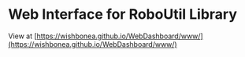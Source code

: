 # Web Interface for RoboUtil Library

View at [https://wishbonea.github.io/WebDashboard/www/](https://wishbonea.github.io/WebDashboard/www/)
